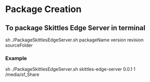 # Package Creation

## To package Skittles Edge Server in terminal
sh ./PackageSkittlesEdgeServer.sh packageName version revision sourceFolder

### Example
sh ./PackageSkittlesEdgeServer.sh skittles-edge-server 0.0.1 1 /media/sf_Share
